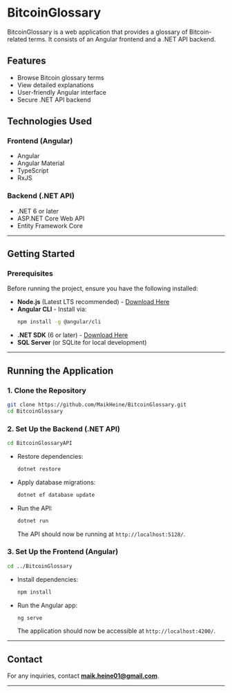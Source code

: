 # BitcoinGlossary

BitcoinGlossary is a web application that provides a glossary of Bitcoin-related terms. It consists of an Angular frontend and a .NET API backend.

## Features
- Browse Bitcoin glossary terms
- View detailed explanations
- User-friendly Angular interface
- Secure .NET API backend

## Technologies Used
### Frontend (Angular)
- Angular
- Angular Material
- TypeScript
- RxJS

### Backend (.NET API)
- .NET 6 or later
- ASP.NET Core Web API
- Entity Framework Core

---

## Getting Started

### Prerequisites
Before running the project, ensure you have the following installed:

- **Node.js** (Latest LTS recommended) - [Download Here](https://nodejs.org/)
- **Angular CLI** - Install via:
  ```sh
  npm install -g @angular/cli
  ```
- **.NET SDK** (6 or later) - [Download Here](https://dotnet.microsoft.com/en-us/download)
- **SQL Server** (or SQLite for local development)

---

## Running the Application

### 1. Clone the Repository
```sh
git clone https://github.com/MaikHeine/BitcoinGlossary.git
cd BitcoinGlossary
```

### 2. Set Up the Backend (.NET API)
```sh
cd BitcoinGlossaryAPI
```
- Restore dependencies:
  ```sh
  dotnet restore
  ```
- Apply database migrations:
  ```sh
  dotnet ef database update
  ```
- Run the API:
  ```sh
  dotnet run
  ```
  The API should now be running at `http://localhost:5128/`.

### 3. Set Up the Frontend (Angular)
```sh
cd ../BitcoinGlossary
```
- Install dependencies:
  ```sh
  npm install
  ```
- Run the Angular app:
  ```sh
  ng serve
  ```
  The application should now be accessible at `http://localhost:4200/`.

---

## Contact
For any inquiries, contact **maik.heine01@gmail.com**.

---
